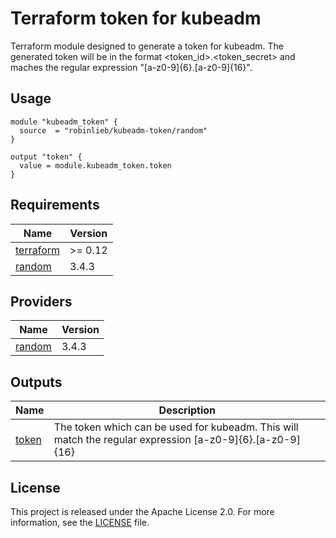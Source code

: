 # Terraform token for kubeadm

Terraform module designed to generate a token for kubeadm. The generated token will be in the format <token_id>.<token_secret> and maches the regular expression "[a-z0-9]{6}.[a-z0-9]{16}".

## Usage

```hcl
module "kubeadm_token" {
  source  = "robinlieb/kubeadm-token/random"
}

output "token" {
  value = module.kubeadm_token.token
}
```
<!-- BEGIN_TF_DOCS -->
## Requirements

| Name | Version |
|------|---------|
| <a name="requirement_terraform"></a> [terraform](#requirement\_terraform) | >= 0.12 |
| <a name="requirement_random"></a> [random](#requirement\_random) | 3.4.3 |

## Providers

| Name | Version |
|------|---------|
| <a name="provider_random"></a> [random](#provider\_random) | 3.4.3 |

## Outputs

| Name | Description |
|------|-------------|
| <a name="output_token"></a> [token](#output\_token) | The token which can be used for kubeadm. This will match the regular expression [a-z0-9]{6}.[a-z0-9]{16} |
<!-- END_TF_DOCS -->

## License

This project is released under the Apache License 2.0. For more information, see the [LICENSE](LICENSE) file.
